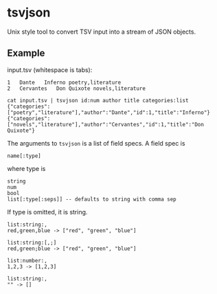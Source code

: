 # tsvjson

Unix style tool to convert TSV input into a stream of JSON objects.

## Example

input.tsv (whitespace is tabs):

    1	Dante	Inferno	poetry,literature
    2	Cervantes	Don Quixote	novels,literature

    cat input.tsv | tsvjson id:num author title categories:list
    {"categories":["poetry","literature"],"author":"Dante","id":1,"title":"Inferno"}
    {"categories":["novels","literature"],"author":"Cervantes","id":1,"title":"Don Quixote"}


The arguments to `tsvjson` is a list of field specs. A field spec is

    name[:type]

where type is 

    string
    num
    bool
    list[:type[:seps]] -- defaults to string with comma sep

If type is omitted, it is string.

    list:string:, 
    red,green,blue -> ["red", "green", "blue"]

    list:string:[,;]
    red,green;blue -> ["red", "green", "blue"]

    list:number:, 
    1,2,3 -> [1,2,3]

    list:string:, 
    "" -> []

